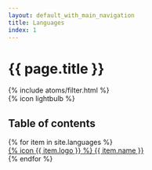 ```yaml
---
layout: default_with_main_navigation
title: Languages
index: 1
---
```


<div class="container mx-auto">
  <div class="bg-sc-gray-5 rounded-lg flex flex-row justify-between items-center">
    <div class="p-10">
      <h1 class="text-sc-title-1-1 text-sc-gray-1 font-bold">{{ page.title }}</h1>
      {% include atoms/filter.html %}
    </div>
    <div class="hidden lg:block lg:mx-10">{% icon lightbulb %}</div>
  </div>

  <h2 class="font-bold text-sc-gray-1 text-sc-title-4-2 mt-12">Table of contents</h2>
  <div class="grid  grid-cols-2 lg:grid-cols-5 gap-6 mt-4 mb-24">
    {% for item in site.languages %}
      <a data-card="{{ item.name }}" href="/languages/{{ item.url }}/start.html" class="filterable-card bg-sc-gray-5 rounded-lg hover:shadow-lg cursor-pointer">
        <div class="mb-9 mt-6 flex flex-col items-center">
          <span class="w-12 h-12">{% icon {{ item.logo }} %}</span>
          <span class="mt-4 font-medium text-sc-gray-1 text-sc-text-6">{{ item.name }}</span>
        </div>
      </a>
    {% endfor %}
  </div>
</div>
